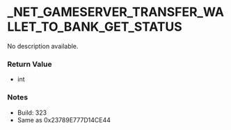 # _NET_GAMESERVER_TRANSFER_WALLET_TO_BANK_GET_STATUS

No description available.

### Return Value
* int

### Notes
* Build: 323
* Same as 0x23789E777D14CE44

